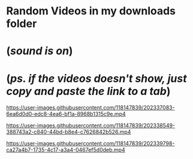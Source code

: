 # Random Videos in my downloads folder
# (*sound is on*)
# (*ps. if the videos doesn't show, just copy and paste the link to a tab*)

https://user-images.githubusercontent.com/118147839/202337083-6ea6d0d0-edc8-4ea6-bf1a-8968b1315c9e.mp4

https://user-images.githubusercontent.com/118147839/202338549-388743a2-c840-44bd-b8e4-c7626842b526.mp4

https://user-images.githubusercontent.com/118147839/202339798-ca27a4b7-1735-4c17-a3a4-0467ef5d0deb.mp4

